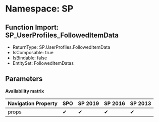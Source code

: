 # Namespace: SP

## Function Import: SP_UserProfiles_FollowedItemData

- ReturnType: SP.UserProfiles.FollowedItemData
- IsComposable: true
- IsBindable: false
- EntitySet: FollowedItemDatas

## Parameters

**Availability matrix**

Navigation Property | SPO | SP 2019 | SP 2016 | SP 2013
----------|-----|---------|---------|--------
props | ✔ | ✔ | ✔ | ✔
